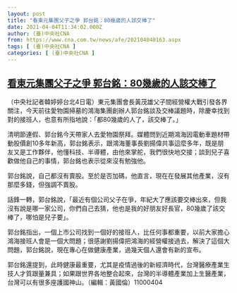 ```yaml
---
layout: post
title: "看東元集團父子之爭 郭台銘：80幾歲的人該交棒了"
date: 2021-04-04T11:34:02.000Z
author: (臺)中央社CNA
from: https://www.cna.com.tw/news/afe/202104040163.aspx
tags: [ (臺)中央社CNA ]
categories: [ (臺)中央社CNA ]
---
```

<!--1617536042000-->
[看東元集團父子之爭 郭台銘：80幾歲的人該交棒了](https://www.cna.com.tw/news/afe/202104040163.aspx)
------

<div>
<div></div><div class="paragraph"><p>（中央社記者韓婷婷台北4日電）東元集團會長黃茂雄父子間經營權大戰引發各界關注，今天前往愛物園掃墓的鴻海集團創辦人郭台銘談及交棒議題時，除慶幸找到對的接班人，也意有所指地說：「都80幾歲的人了，該交棒了。」</p><p>清明節連假、郭台銘今天帶家人去愛物園祭拜。媒體問到近期鴻海因電動車題材帶動股價創10多年新高，郭台銘表示，跟鴻海董事長劉揚偉共事這麼多年，既是朋友又是工作夥伴，他懂科技、半導體，由他來掌舵，我們很快地交接；談到兒子喜歡做他自己的事情，郭台銘也表示從來沒有勉強他。</p><p>郭台銘說，自己都沒有賣股。至於是否加碼，他直言，現在在發展其他產業，沒有那麼多錢，但強調不賣股。</p><p>話鋒一轉，郭台銘說，「最近有個公司父子在爭，年紀大了應該要交棒出來，但我沒有說是哪一家公司，你們自己去猜，他也是我的好朋友好長官，80幾歲了該交棒了，哪怕是兒子要」。</p><p>郭台銘指出，一個上市公司找到一個好的接班人，比任何事都重要，以前大家擔心鴻海接班人會是一個大問題；很感謝劉揚偉把鴻海的經營權接過去，解決了這個大問題，郭台銘說，現在專心在做健康產業，過幾天個人還會有新的宣布。</p><p>郭台銘還提到，此時健康最重要，尤其是疫情過後的新經濟時代，台灣醫療產業生技人才質跟量兼具；如果跟世界各地整合起來，台灣的半導體產業加上生醫產業，台灣可以有很多座護國神山。（編輯：黃國倫）11000404</p></div>
</div>
